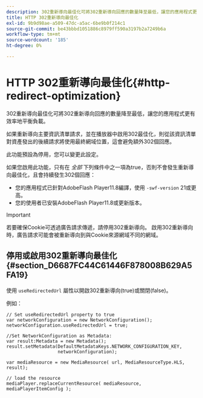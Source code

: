 ```yaml
---
description: 302重新導向最佳化可將302重新導向回應的數量降至最低，讓您的應用程式更有效率地平衡負載。
title: HTTP 302重新導向最佳化
exl-id: 9b9d98ae-a509-47dc-a5ac-6be9b0f214c1
source-git-commit: be43bbbd1051886c8979ff590a3197b2a7249b6a
workflow-type: tm+mt
source-wordcount: '185'
ht-degree: 0%

---
```


# HTTP 302重新導向最佳化{#http-redirect-optimization}

302重新導向最佳化可將302重新導向回應的數量降至最低，讓您的應用程式更有效率地平衡負載。

如果重新導向主要資訊清單請求，並在播放器中啟用302最佳化，則從該資訊清單對資產發出的後續請求將使用最終網域位置，這會避免額外302個回應。

此功能預設為停用，您可以變更此設定。

如果您啟用此功能，只有在 *全部* 下列條件中之一項為true，否則不會發生重新導向最佳化，且會持續發生302個回應：

* 您的應用程式已針對AdobeFlash Player11.8編譯，使用 `-swf-version` 21或更高。
* 您的使用者已安裝AdobeFlash Player11.8或更新版本。

>[!IMPORTANT]
>
>若要確保Cookie可透過廣告請求傳遞，請停用302重新導向。 啟用302重新導向時，廣告請求可能會被重新導向到與Cookie來源網域不同的網域。

## 停用或啟用302重新導向最佳化 {#section_D6687FC44C61446F878008B629A5FA19}

使用 `useRedirectedUrl` 屬性以開啟302重新導向(true)或關閉(false)。

<!--<a id="example_B886777252B745AAB48B1FCC42C97A25"></a>-->

例如：

```
// Set useRedirectedUrl property to true 
var networkConfiguration = new NetworkConfiguration(); 
networkConfiguration.useRedirectedUrl = true; 
  
//Set NetworkConfiguration as Metadata: 
var result:Metadata = new Metadata(); 
result.setMetadata(DefaultMetadataKeys.NETWORK_CONFIGURATION_KEY,  
                   networkConfiguration); 
  
var mediaResource = new MediaResource( url, MediaResourceType.HLS, result); 
  
// load the resource 
mediaPlayer.replaceCurrentResource( mediaResource, mediaPlayerItemConfig );
```
